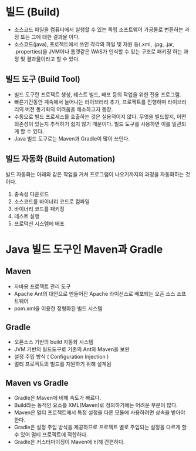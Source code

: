# 빌드 (Build)
- 소스코드 파일을 컴퓨터에서 실행할 수 있는 독립 소프트웨어 가공물로 변환하는 과정 또는 그에 대한 결과물 이다.
- 소스코드(java), 프로젝트에서 쓰인 각각의 파일 및 자원 등(.xml, .jpg, .jar, .properties)을 JVM이나 톰캣같은 WAS가 인식할 수 있는 구조로 패키징 하는 과정 및 결과물이라고 할 수 있다.

## 빌드 도구 (Build Tool)
- 빌드 도구란 프로젝트 생성, 테스트 빌드, 배포 등의 작업을 위한 전용 프로그램.
- 빠른기간동안 계속해서 늘어나는 라이브러리 추가, 프로젝트를 진행하며 라이브러리의 버전 동기화의 어려움을 해소하고자 등장.
- 수동으로 빌드 프로세스를 호출하는 것은 실용적이지 않다.
무엇을 빌드할지, 어떤 의존성이 있는지 추적하기 쉽지 않기 때문이다.
빌드 도구를 사용하면 이를 일관되게 할 수 있다.
- Java 빌드 도구로는 Maven과 Gradle이 많이 쓰인다.

## 빌드 자동화 (Build Automation)
빌드 자동화는 아래와 같은 작업을 거쳐 프로그램이 나오기까지의 과정을 자동화하는 것이다.
1. 종속성 다운로드
2. 소스코드를 바이너리 코드로 컴파일
3. 바이너리 코드를 패키징
4. 테스트 실행
5. 프로덕션 시스템에 배포

# Java 빌드 도구인 Maven과 Gradle
## Maven
- 자바용 프로젝트 관리 도구
- Apache Ant의 대안으로 만들어진 Apache 라이선스로 배포되는 오픈 소스 소프트웨어
- pom.xml을 이용한 정형화된 빌드 시스템

## Gradle
- 오픈소스 기반의 build 자동화 시스템
- JVM 기반의 빌드도구로 기존의 Ant와 Maven을 보완
- 설정 주입 방식 ( Configuration Injection )
- 멀티 프로젝트의 빌드를 지원하기 위해 설계됨

## Maven vs Gradle
- Gradle은 Maven에 비해 속도가 빠르다.
- Build라는 동적인 요소를 XML(Maven)로 정의하기에는 어려운 부분이 많다.
- Maven은 멀티 프로젝트에서 특정 설정을 다른 모듈에 사용하려면 상속을 받아야 한다.
- Gradle은 설정 주입 방식을 제공하므로 프로젝트 별로 주입되는 설정을 다르게 할 수 있어 멀티 프로젝트에 적합하다.
- Gradle은 커스터마이징이 Maven에 비해 간편하다.
